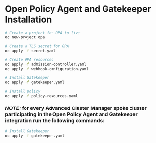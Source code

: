# Open Policy Agent and Gatekeeper Installation
```bash
# Create a project for OPA to live
oc new-project opa

# Create a TLS secret for OPA
oc apply -f secret.yaml

# Create OPA resources
oc apply -f admission-controller.yaml
oc apply -f webhook-configuration.yaml

# Install Gatekeeper
oc apply -f gatekeeper.yaml

# Install policy
oc apply -f policy-resources.yaml

```

### ***NOTE:*** for every Advanced Cluster Manager spoke cluster participating in the Open Policy Agent and Gatekeeper integration run the following commands:
```bash
# Install Gatekeeper
oc apply -f gatekeeper.yaml

```

